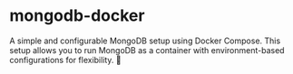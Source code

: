 # mongodb-docker
 A simple and configurable MongoDB setup using Docker Compose. This setup allows you to run MongoDB as a container with environment-based configurations for flexibility. 🚀
